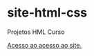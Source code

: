 # site-html-css
 Projetos HML Curso

 <a href="https://isaiasandreti.github.io/site-html-css/index.html">Acesso ao acesso ao site.</a>
